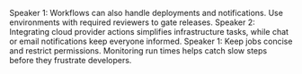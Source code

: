 Speaker 1: Workflows can also handle deployments and notifications. Use environments with required reviewers to gate releases.
Speaker 2: Integrating cloud provider actions simplifies infrastructure tasks, while chat or email notifications keep everyone informed.
Speaker 1: Keep jobs concise and restrict permissions. Monitoring run times helps catch slow steps before they frustrate developers.
